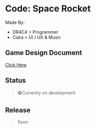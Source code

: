 # **Code: Space Rocket**
Made By: 
- DR4C4 > Programmer
- Ciara > UI / UX & Music

## Game Design Document
[Click Here](https://docs.google.com/document/d/1AofVqphM980V4DByGLLJ8t14bikvdb3OtweAGHgfL90/edit?usp=sharing)

## Status
> 🟢Currently on development

## Release
> Soon
